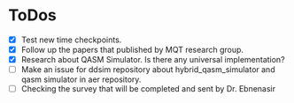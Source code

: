 # **ToDos**

- [x] Test new time checkpoints.
- [x] Follow up the papers that published by MQT research group.
- [x] Research about QASM Simulator. Is there any universal implementation?
- [ ] Make an issue for ddsim repository about hybrid_qasm_simulator and qasm simulator in aer repository.
- [ ] Checking the survey that will be completed and sent by Dr. Ebnenasir